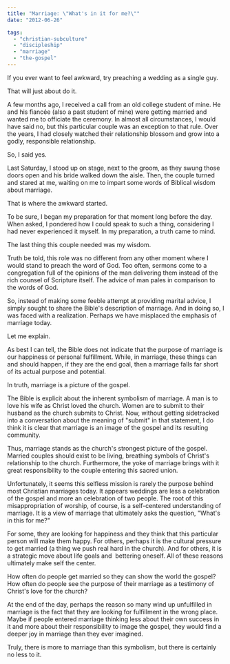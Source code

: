 ```yaml
---
title: "Marriage: \"What's in it for me?\""
date: "2012-06-26"

tags: 
  - "christian-subculture"
  - "discipleship"
  - "marriage"
  - "the-gospel"
---
```


If you ever want to feel awkward, try preaching a wedding as a single guy.

That will just about do it.

A few months ago, I received a call from an old college student of mine. He and his fiancée (also a past student of mine) were getting married and wanted me to officiate the ceremony. In almost all circumstances, I would have said no, but this particular couple was an exception to that rule. Over the years, I had closely watched their relationship blossom and grow into a godly, responsible relationship.

So, I said yes.

Last Saturday, I stood up on stage, next to the groom, as they swung those doors open and his bride walked down the aisle. Then, the couple turned and stared at me, waiting on me to impart some words of Biblical wisdom about marriage.

That is where the awkward started.

To be sure, I began my preparation for that moment long before the day. When asked, I pondered how I could speak to such a thing, considering I had never experienced it myself. In my preparation, a truth came to mind.

The last thing this couple needed was my wisdom.

Truth be told, this role was no different from any other moment where I would stand to preach the word of God. Too often, sermons come to a congregation full of the opinions of the man delivering them instead of the rich counsel of Scripture itself. The advice of man pales in comparison to the words of God.

So, instead of making some feeble attempt at providing marital advice, I simply sought to share the Bible's description of marriage. And in doing so, I was faced with a realization. Perhaps we have misplaced the emphasis of marriage today.

Let me explain.

As best I can tell, the Bible does not indicate that the purpose of marriage is our happiness or personal fulfillment. While, in marriage, these things can and should happen, if they are the end goal, then a marriage falls far short of its actual purpose and potential.

In truth, marriage is a picture of the gospel.

The Bible is explicit about the inherent symbolism of marriage. A man is to love his wife as Christ loved the church. Women are to submit to their husband as the church submits to Christ. Now, without getting sidetracked into a conversation about the meaning of "submit" in that statement, I do think it is clear that marriage is an image of the gospel and its resulting community.

Thus, marriage stands as the church's strongest picture of the gospel. Married couples should exist to be living, breathing symbols of Christ's relationship to the church. Furthermore, the yoke of marriage brings with it great responsibility to the couple entering this sacred union.

Unfortunately, it seems this selfless mission is rarely the purpose behind most Christian marriages today. It appears weddings are less a celebration of the gospel and more an celebration of two people. The root of this misappropriation of worship, of course, is a self-centered understanding of marriage. It is a view of marriage that ultimately asks the question, "What's in this for me?"

For some, they are looking for happiness and they think that this particular person will make them happy. For others, perhaps it is the cultural pressure to get married (a thing we push real hard in the church). And for others, it is a strategic move about life goals and  bettering oneself. All of these reasons ultimately make self the center.

How often do people get married so they can show the world the gospel? How often do people see the purpose of their marriage as a testimony of Christ's love for the church?

At the end of the day, perhaps the reason so many wind up unfulfilled in marriage is the fact that they are looking for fulfillment in the wrong place. Maybe if people entered marriage thinking less about their own success in it and more about their responsibility to image the gospel, they would find a deeper joy in marriage than they ever imagined.

Truly, there is more to marriage than this symbolism, but there is certainly no less to it.
